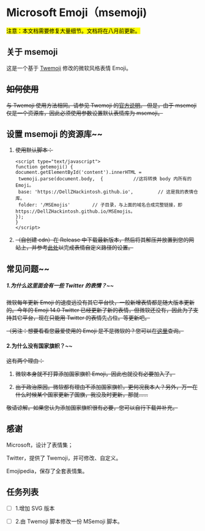 # Microsoft Emoji（msemoji)

<mark>注意：本文档需要修复大量细节。文档将在八月前更新。</mark>

## 关于 msemoji

这是一个基于 [Twemoji](https://github.com/twitter/twemoji) 修改的微软风格表情 Emoji。

## ~~如何使用~~

~~与 Twemoji 使用方法相同。请参见 Twemoji 的[官方说明](https://github.com/twitter/twemoji)。
但是，由于 msemoji 仅是一个资源库，因此必须使用参数设置默认表情库为 msemoji。~~

## 设置 msemoji 的资源库~~

1. ~~使用默认脚本：~~
   
   ```
   <script type="text/javascript">
   function getemoji() {
   document.getElementById('content').innerHTML =
    twemoji.parse(document.body,  {           //这将转换 body 内所有的 Emoji。
    base: 'https://DellZHackintosh.github.io',         // 这是我的表情仓库。
    folder: '/MSEmojis'        // 子目录，与上面的域名合成完整链接，即https://DellZHackintosh.github.io/MSEmojis。
   });
   }
   </script>
   ```

2. ~~（自创建 cdn）在 Release 中下载最新版本，然后将其解压并放置到您的网站上，并参考[此处]((https://github.com/twitter/twemoji#callback))以完成表情自定义路径的设置。~~

## 常见问题~~

##### 1.为什么这里面会有一些 Twitter 的表情？~~

~~微软每年更新 Emoji 的速度远没有其它平台快，一般新增表情都是随大版本更新的。今年的 Emoji 14.0 Twitter 已经更新了新的表情，但微软还没有，因此为了支持其它平台，现在只能用 Twitter 的表情先占位。等更新吧。~~

~~（另注：想要看看您最爱使用的 Emoji 是不是微软的？您可以在[这里](https://dellzhackintosh.github.io/emojitest.html)查询。~~

#### 2.为什么没有国家旗帜？~~

~~这有两个理由：~~

1. ~~微软本身就不打算添加国家旗帜 Emoji，因此也就没有必要加入了。~~

2. ~~出于政治原因。微软都有理由不添加国家旗帜，更何况我本人？另外，万一在什么时候某个国家更新了国旗，我没及时更新，那就......~~

~~敬请谅解。如果您认为添加国家旗帜很有必要，您可以自行下载并补充。~~

## 感谢

Microsoft，设计了表情集；

Twitter，提供了 Twemoji，并可修改、自定义。

Emojipedia，保存了全套表情集。

## 任务列表

- [ ] 1.增加 SVG 版本

- [ ] 2.由 Twemoji 脚本修改一份 MSemoji 脚本。
